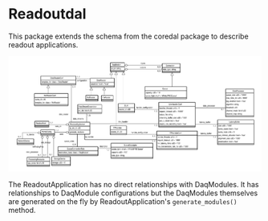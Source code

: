 # Readoutdal

 This package extends the schema from the coredal package
to describe readout applications.

  ![schema](schema.png)

The ReadoutApplication has no direct relationships with DaqModules. It
has relationships to DaqModule configurations but the DaqModules
themselves are generated on the fly by ReadoutApplication's
`generate_modules()` method.